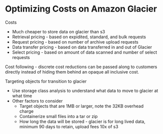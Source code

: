 # Optimizing Costs on Amazon Glacier

Costs

* Much cheaper to store data on glacier than s3
* Retrieval pricing - based on expidited, standard, and bulk requests
* Request pricing - based on number of archive upload requests
* Data transfer pricing - based on data transferred in and out of Glacier
* Select pricing - based on amount of data scanned and number of select requests

Cost following - discrete cost reductions can be passed along to customers directly instead of hiding them behind an opaque all inclusive cost.

Targeting objects for transition to glacier

* Use storage class analysis to understand what data to move to glacier at what time
* Other factors to consider
    * Target objects that are 1MB or larger, note the 32KB overhead charge
    * Containerize small files into a tar or zip
    * How long the data will be stored  - glacier is for long lived data, minimum 90 days to retain, upload fees 10x of s3
     